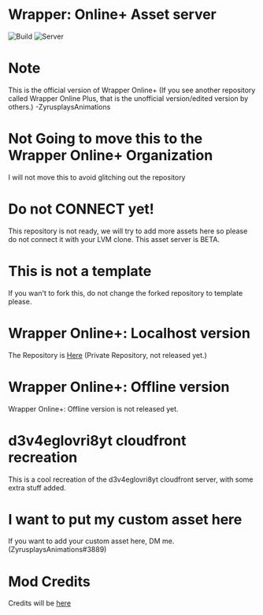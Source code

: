 # Wrapper: Online+ Asset server
![Build](https://img.shields.io/badge/Build-Beta%201.3.0-green)
![Server](https://img.shields.io/badge/Discord-7289DA?style=flat&logo=discord&logoColor=white)

# Note

This is the official version of Wrapper Online+ (If you see another repository called Wrapper Online Plus, that is the unofficial version/edited version by others.) -ZyrusplaysAnimations

# Not Going to move this to the Wrapper Online+ Organization

I will not move this to avoid glitching out the repository

# Do not CONNECT yet!

This repository is not ready, we will try to add more assets here so please do not connect it with your LVM clone. This asset server is BETA.

# This is not a template
If you wan't to fork this, do not change the forked repository to template please.

# Wrapper Online+: Localhost version
The Repository is [Here](https://github.com/ZyrusplaysAnimations/Official-Repository-Of-Wrapper-Online-Plus) (Private Repository, not released yet.)

# Wrapper Online+: Offline version
Wrapper Online+: Offline version is not released yet.

# d3v4eglovri8yt cloudfront recreation
 
This is a cool recreation of the d3v4eglovri8yt cloudfront server, with some extra stuff added.

# I want to put my custom asset here

If you want to add your custom asset here, DM me. (ZyrusplaysAnimations#3889)

# Mod Credits

Credits will be [here](https://zyrusplaysanimations.github.io/Wrapper-Online-Plus-Assets-Beta/credits)
